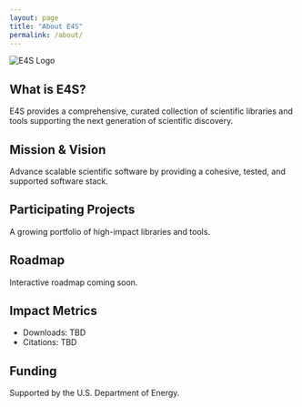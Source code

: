 ```yaml
---
layout: page
title: "About E4S"
permalink: /about/
---
```


![E4S Logo](/assets/images/e4s-logo.png)

## What is E4S?
E4S provides a comprehensive, curated collection of scientific libraries and tools supporting the next generation of scientific discovery.

## Mission & Vision
Advance scalable scientific software by providing a cohesive, tested, and supported software stack.

## Participating Projects
A growing portfolio of high-impact libraries and tools.

## Roadmap
Interactive roadmap coming soon.

## Impact Metrics
- Downloads: TBD
- Citations: TBD

## Funding
Supported by the U.S. Department of Energy.
